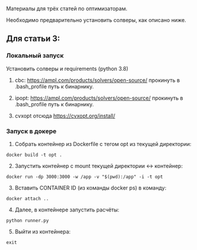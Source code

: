 Материалы для трёх статей по оптимизаторам.

Необходимо предварительно установить солверы, как описано ниже.


## Для статьи 3:
### Локальный запуск

Установить солверы и requirements (python 3.8)

1) cbc: https://ampl.com/products/solvers/open-source/
    прокинуть в .bash_profile путь к бинарнику.

2) ipopt: https://ampl.com/products/solvers/open-source/
    прокинуть в .bash_profile путь к бинарнику.

3) cvxopt отсюда https://cvxopt.org/install/

### Запуск в докере

1. Собрать контейнер из Dockerfile с тегом opt из текущей директории:
```
docker build -t opt .
```

2. Запустить контейнер с mount текущей директории <-> контейнер:
```
docker run -dp 3000:3000 -w /app -v "$(pwd):/app" -i -t opt
```

3. Вставить CONTAINER ID (из команды docker ps) в команду:
```
docker attach ..
```

4. Далее, в контейнере запустить расчёты:
```
python runner.py
```

5. Выйти из контейнера: 
```
exit
```

